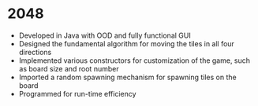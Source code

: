 # 2048
- Developed in Java with OOD and fully functional GUI
- Designed the fundamental algorithm for moving the tiles in all four directions
- Implemented various constructors for customization of the game, such as board size and root number
- Imported a random spawning mechanism for spawning tiles on the board
- Programmed for run-time efficiency 


